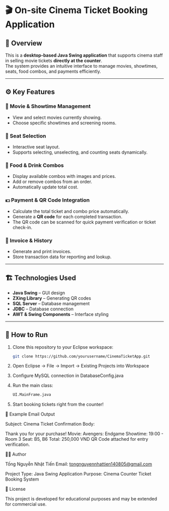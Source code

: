 # 🎬 On-site Cinema Ticket Booking Application

## 📖 Overview
This is a **desktop-based Java Swing application** that supports cinema staff in selling movie tickets **directly at the counter**.  
The system provides an intuitive interface to manage movies, showtimes, seats, food combos, and payments efficiently.

---

## ⚙️ Key Features

### 🎥 Movie & Showtime Management
- View and select movies currently showing.
- Choose specific showtimes and screening rooms.

### 💺 Seat Selection
- Interactive seat layout.
- Supports selecting, unselecting, and counting seats dynamically.

### 🍿 Food & Drink Combos
- Display available combos with images and prices.
- Add or remove combos from an order.
- Automatically update total cost.

### 💵 Payment & QR Code Integration
- Calculate the total ticket and combo price automatically.
- Generate a **QR code** for each completed transaction.
- The QR code can be scanned for quick payment verification or ticket check-in.

### 🧾 Invoice & History
- Generate and print invoices.
- Store transaction data for reporting and lookup.

---

## 🏗️ Technologies Used
- **Java Swing** – GUI design  
- **ZXing Library** – Generating QR codes  
- **SQL Server** – Database management  
- **JDBC** – Database connection  
- **AWT & Swing Components** – Interface styling  

---

## 🚀 How to Run
1. Clone this repository to your Eclipse workspace:
   ```bash
   git clone https://github.com/yourusername/CinemaTicketApp.git
2. Open Eclipse → File → Import → Existing Projects into Workspace

3. Configure MySQL connection in DatabaseConfig.java

4. Run the main class:
   ```bash
   UI.MainFrame.java


5. Start booking tickets right from the counter!

📩 Example Email Output

Subject: Cinema Ticket Confirmation
Body:

Thank you for your purchase!
Movie: Avengers: Endgame
Showtime: 19:00 - Room 3
Seat: B5, B6
Total: 250,000 VND
QR Code attached for entry verification.

🧑‍💻 Author

Tống Nguyễn Nhật Tiến
Email: tongnguyennhattien140805@gmail.com

Project Type: Java Swing Application
Purpose: Cinema Counter Ticket Booking System

📜 License

This project is developed for educational purposes and may be extended for commercial use.
